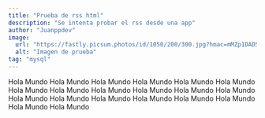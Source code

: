 ```yaml
---
title: "Prueba de rss html"
description: "Se intenta probar el rss desde una app"
author: "Juanppdev"
image:
  url: "https://fastly.picsum.photos/id/1050/200/300.jpg?hmac=mMZp1DAD5EpHCZh-YBwfvrg5w327V3DoJQ8CmRAKF70"
  alt: "Imagen de prueba"
tag: "mysql"
---
```


Hola Mundo  Hola Mundo   Hola Mundo   Hola Mundo   Hola Mundo   Hola Mundo   Hola Mundo   Hola Mundo   Hola Mundo   Hola Mundo   Hola Mundo   Hola Mundo   Hola Mundo   Hola Mundo   Hola Mundo   Hola Mundo   Hola Mundo   Hola Mundo   Hola Mundo   Hola Mundo  